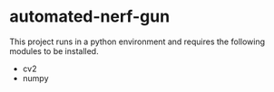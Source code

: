 # automated-nerf-gun

This project runs in a python environment and requires the following modules to be installed.
 - cv2
 - numpy
